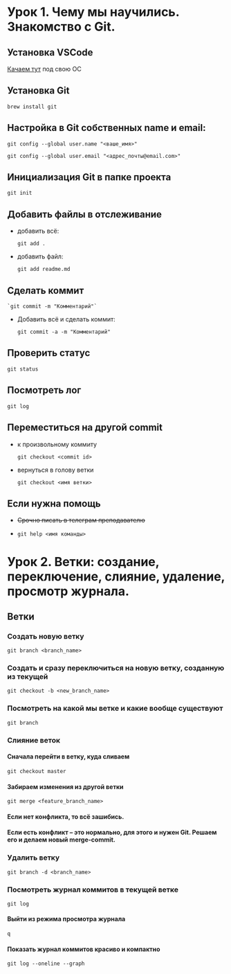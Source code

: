 # Урок 1. Чему мы научились. Знакомство с Git.

## Установка VSCode

  [Качаем тут](https://code.visualstudio.com/Download) под свою ОС

## Установка Git

  `brew install git`

## Настройка в Git собственных name и email:

  `git config --global user.name "<ваше_имя>"`

  `git config --global user.email "<адрес_почты@email.com>"`

## Инициализация Git в папке проекта

  `git init`
  
## Добавить файлы в отслеживание

  * добавить всё: 
  
    `git add .`
  
  * добавить файл: 
  
    `git add readme.md`
  
## Сделать коммит
  
    `git commit -m "Комментарий"`
  
  * Добавить всё и сделать коммит:
  
    `git commit -a -m "Комментарий"`
    
## Проверить статус

  `git status`
  
## Посмотреть лог

  `git log`
  
## Переместиться на другой commit

  * к произвольному коммиту
  
    `git checkout <commit id>`
  
  * вернуться в голову ветки
  
      `git checkout <имя ветки>`
      
## Если нужна помощь

  * ~~Срочно писать в телеграм преподавателю~~
  
  * `git help <имя команды>`
  
  
  # Урок 2. Ветки: создание, переключение, слияние, удаление, просмотр журнала.
  
  ## Ветки
  
  ### Создать новую ветку
  
  `git branch <branch_name>`
  
  ### Создать и сразу переключиться на новую ветку, созданную из текущей
  
  `git checkout -b <new_branch_name>`
  
  ### Посмотреть на какой мы ветке и какие вообще существуют
  
  `git branch`
  
  ### Слияние веток
  
  
  #### Сначала перейти в ветку, куда сливаем
  
  `git checkout master`
  
  #### Забираем изменения из другой ветки
  
  `git merge <feature_branch_name>`
  
  #### Если нет конфликта, то всё зашибись.
  
  #### Если есть конфликт – это нормально, для этого и нужен Git. Решаем его и делаем новый merge-commit.
  
  ### Удалить ветку
  
  `git branch -d <branch_name>`
  
  ### Посмотреть журнал коммитов в текущей ветке
  
  `git log`
  
  #### Выйти из режима просмотра журнала
  
  `q`
  
  #### Показать журнал коммитов красиво и компактно
  
  `git log --oneline --graph`